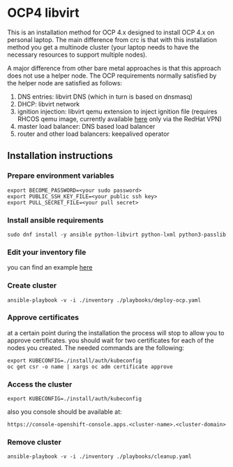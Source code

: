 # OCP4 libvirt

This is an installation method for OCP 4.x designed to install OCP 4.x on personal laptop. The main difference from crc is that with this installation method you get a multinode cluster (your laptop needs to have the necessary resources to support multiple nodes).

A major difference from other bare metal approaches is that this approach does not use a helper node. The OCP requirements normally satisfied by the helper node are satisfied as follows:

1. DNS entries: libvirt DNS (which in turn is based on dnsmasq)
2. DHCP: libvirt network
3. ignition injection: libvirt qemu extension to inject ignition file (requires RHCOS qemu image, currently available [here](https://releases-rhcos-art.cloud.privileged.psi.redhat.com/) only via the RedHat VPN)
4. master load balancer: DNS based load balancer
5. router and other load balancers: keepalived operator

## Installation instructions

### Prepare environment variables

```shell
export BECOME_PASSWORD=<your sudo password>
export PUBLIC_SSH_KEY_FILE=<your public ssh key>
export PULL_SECRET_FILE=<your pull secret>
```

### Install ansible requirements

```shell
sudo dnf install -y ansible python-libvirt python-lxml python3-passlib
```

### Edit your inventory file

you can find an example [here](./inventory)

### Create cluster

```shell
ansible-playbook -v -i ./inventory ./playbooks/deploy-ocp.yaml
```

### Approve certificates

at a certain point during the installation the process will stop to allow you to approve certificates.
you should wait for two certificates for each of the nodes you created.
The needed commands are the following:

```shell
export KUBECONFIG=./install/auth/kubeconfig
oc get csr -o name | xargs oc adm certificate approve
```

### Access the cluster

```shell
export KUBECONFIG=./install/auth/kubeconfig
```

also you console should be available at:

`https://console-openshift-console.apps.<cluster-name>.<cluster-domain>`

### Remove cluster

```shell
ansible-playbook -v -i ./inventory ./playbooks/cleanup.yaml
```
